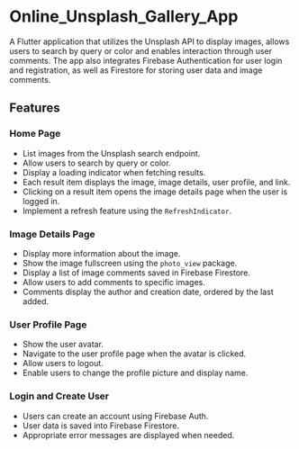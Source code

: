 # Online_Unsplash_Gallery_App

A Flutter application that utilizes the Unsplash API to display images, allows users to search by query or color and enables interaction through user comments. The app also integrates Firebase Authentication for user login and registration, as well as Firestore for storing user data and image comments.

## Features

### Home Page
- List images from the Unsplash search endpoint.
- Allow users to search by query or color.
- Display a loading indicator when fetching results.
- Each result item displays the image, image details, user profile, and link.
- Clicking on a result item opens the image details page when the user is logged in.
- Implement a refresh feature using the `RefreshIndicator`.

### Image Details Page
- Display more information about the image.
- Show the image fullscreen using the `photo_view` package.
- Display a list of image comments saved in Firebase Firestore.
- Allow users to add comments to specific images.
- Comments display the author and creation date, ordered by the last added.

### User Profile Page
- Show the user avatar.
- Navigate to the user profile page when the avatar is clicked.
- Allow users to logout.
- Enable users to change the profile picture and display name.

### Login and Create User
- Users can create an account using Firebase Auth.
- User data is saved into Firebase Firestore.
- Appropriate error messages are displayed when needed.

